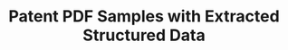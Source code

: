 ---
layout: default
bigquery: https://console.cloud.google.com/bigquery?p=bigquery-public-data&d=labeled_patents&page=dataset
contributors: Google Patents
cost: None
description: 'The dataset consists of PDFs in Google Cloud Storage from the first
  page of select US and EU patents, and BigQuery tables with extracted entities, labels,
  and other properties, including a link to each file in GCS. The structured data
  contains labels for eleven patent entities (patent inventor, publication date, classification
  number, patent title, etc.), global properties (US/EU issued, language, invention
  type), and the location of any figures or schematics on the patent''s first page.


  The structured data is the result of a data entry operation collecting information
  from PDF documents, making the dataset a useful testing ground for benchmarking
  and developing AI/ML systems intended to perform broad document understanding tasks
  like extraction of structured data from unstructured documents. This dataset can
  be used to develop and benchmark natural language tasks such as named entity recognition
  and text classification, AI/ML vision tasks such as image classification and object
  detection, as well as more general AI/ML tasks such as automated data entry and
  document understanding. Google is sharing this dataset to support the AI/ML community
  because there is a shortage of document extraction/understanding datasets shared
  under an open license.

  '
documentation: At site
last_edit: Mon, 04 Apr 2022 19:12:30 GMT
location: https://console.cloud.google.com/marketplace/product/global-patents/labeled-patents
maintained_by: Google Cloud Public Datasets Program
schema_fields: '[''gcs_path'', ''language'', ''number'', ''y_relative_min'', ''class_us'',
  ''priority_date_eu'', ''title_line_1'', ''filing_date'', ''representative_line_1_eu'',
  ''x_relative_max'', ''invention_type'', ''y_relative_max'', ''publication_date'',
  ''x_relative_min'', ''inventor_line_1'', ''applicant_line_1'', ''application_number'',
  ''class_international'', ''issuer'']'
shortname: patent_pdf_samples
tags:
- machine learning
- OCR
- document recognition
- benchmarking
terms_of_use: CC BY 4.0
title: Patent PDF Samples with Extracted Structured Data
uuid: 8b8da8ff-2b09-4e1f-9523-c0c549c5cfa1
---